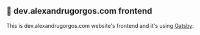 ## 🚀 dev.alexandrugorgos.com frontend

This is dev.alexandrugorgos.com website's frontend and it's using [Gatsby](https://www.gatsbyjs.com/):
